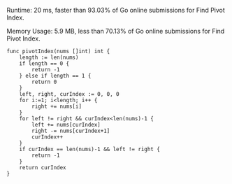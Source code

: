 Runtime: 20 ms, faster than 93.03% of Go online submissions for Find Pivot Index.

Memory Usage: 5.9 MB, less than 70.13% of Go online submissions for Find Pivot Index.
```
func pivotIndex(nums []int) int {
    length := len(nums)
    if length == 0 {
        return -1
    } else if length == 1 {
        return 0
    }
    left, right, curIndex := 0, 0, 0
    for i:=1; i<length; i++ {
        right += nums[i]
    }
    for left != right && curIndex<len(nums)-1 {
        left += nums[curIndex]
        right -= nums[curIndex+1]
        curIndex++
    }
    if curIndex == len(nums)-1 && left != right {
        return -1
    }
    return curIndex
}
```
